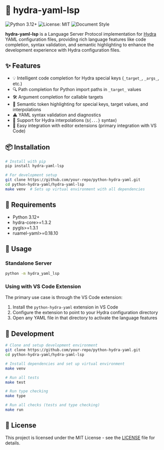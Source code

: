 # 🐉 hydra-yaml-lsp

![Python 3.12+](https://img.shields.io/badge/python-3.12+-blue.svg)
![License: MIT](https://img.shields.io/badge/License-MIT-yellow.svg)
![Document Style](https://img.shields.io/badge/%20docstyle-google-3666d6.svg)

**hydra-yaml-lsp** is a Language Server Protocol implementation for [Hydra](https://hydra.cc) YAML configuration files, providing rich language features like code completion, syntax validation, and semantic highlighting to enhance the development experience with Hydra configuration files.

## ✨ Features

- 💡 Intelligent code completion for Hydra special keys (`_target_`, `_args_`, etc.)
- 🔍 Path completion for Python import paths in `_target_` values
- 🛠️ Argument completion for callable targets
- 🎨 Semantic token highlighting for special keys, target values, and interpolations
- ⚠️ YAML syntax validation and diagnostics
- 🔄 Support for Hydra interpolations (`${...}` syntax)
- 🔌 Easy integration with editor extensions (primary integration with VS Code)

## 📦 Installation

```bash
# Install with pip
pip install hydra-yaml-lsp

# For development setup
git clone https://github.com/your-repo/python-hydra-yaml.git
cd python-hydra-yaml/hydra-yaml-lsp
make venv  # Sets up virtual environment with all dependencies
```

## 🧰 Requirements

- Python 3.12+
- hydra-core>=1.3.2
- pygls>=1.3.1
- ruamel-yaml>=0.18.10

## 📝 Usage

### Standalone Server

```sh
python -m hydra_yaml_lsp
```

### Using with VS Code Extension

The primary use case is through the VS Code extension:

1. Install the `python-hydra-yaml` extension in VS Code
2. Configure the extension to point to your Hydra configuration directory
3. Open any YAML file in that directory to activate the language features

## 🔧 Development

```bash
# Clone and setup development environment
git clone https://github.com/your-repo/python-hydra-yaml.git
cd python-hydra-yaml/hydra-yaml-lsp

# Install dependencies and set up virtual environment
make venv

# Run all tests
make test

# Run type checking
make type

# Run all checks (tests and type checking)
make run
```

## 📄 License

This project is licensed under the MIT License - see the [LICENSE](../LICENSE) file for details.
